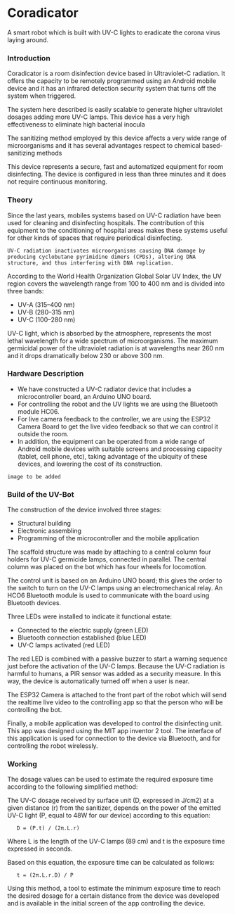 # Coradicator
A smart robot which is built with UV-C lights to eradicate the corona virus laying around.

### Introduction
Coradicator is a room disinfection device based in Ultraviolet-C radiation. It offers the capacity to be remotely programmed using an Android mobile device and it has an infrared detection security system that turns off the system when triggered.

The system here described is easily scalable to generate higher ultraviolet dosages adding more UV-C lamps. This device has a very high effectiveness to eliminate high bacterial inocula

The sanitizing method employed by this device affects a very wide range of microorganisms and it has several advantages respect to chemical based-sanitizing methods

This device represents a secure, fast and automatized equipment for room disinfecting. The device is configured in less than three minutes and it does not require continuous monitoring.

### Theory
Since the last years, mobiles systems based on UV-C radiation have been used for cleaning and disinfecting hospitals. The contribution of this equipment to the conditioning of hospital areas makes these systems useful for other kinds of spaces that require periodical disinfecting.

``` UV-C radiation inactivates microorganisms causing DNA damage by producing cyclobutane pyrimidine dimers (CPDs), altering DNA structure, and thus interfering with DNA replication. ```

According to the World Health Organization Global Solar UV Index, the UV region covers the wavelength range from 100 to 400 nm and is divided into three bands: 
  - UV-A (315–400 nm) 
  - UV-B (280–315 nm) 
  - UV-C (100–280 nm)

UV-C light, which is absorbed by the atmosphere, represents the most lethal wavelength for a wide spectrum of microorganisms. The maximum germicidal power of the ultraviolet radiation is at wavelengths near 260 nm and it drops dramatically below 230 or above 300 nm.  

### Hardware Description
- We have constructed a UV-C radiator device that includes a microcontroller board, an Arduino UNO board. 
- For controlling the robot and the UV lights we are using the Bluetooth module HC06.
- For live camera feedback to the controller, we are using the ESP32 Camera Board to get the live video feedback so that we can control it outside the room.
- In addition, the equipment can be operated from a wide range of Android mobile devices with suitable screens and processing capacity (tablet, cell phone, etc), taking advantage of the ubiquity of these devices, and lowering the cost of its construction.

``image to be added``

### Build of the UV-Bot
The construction of the device involved three stages: 
  -	Structural building
  -	Electronic assembling
  -	Programming of the microcontroller and the mobile application
  
The scaffold structure was made by attaching to a central column four holders for UV-C germicide lamps, connected in parallel. The central column was placed on the bot which has four wheels for locomotion.

The control unit is based on an Arduino UNO board; this gives the order to the switch to turn on the UV-C lamps using an electromechanical relay. An HCO6 Bluetooth module is used to communicate with the board using Bluetooth devices.

Three LEDs were installed to indicate it functional estate:
-	Connected to the electric supply (green LED)
-	Bluetooth connection established (blue LED)
-	UV-C lamps activated (red LED)

The red LED is combined with a passive buzzer to start a warning sequence just before the activation of the UV-C lamps. Because the UV-C radiation is harmful to humans, a PIR sensor was added as a security measure. In this way, the device is automatically turned off when a user is near. 

The ESP32 Camera is attached to the front part of the robot which will send the realtime live video to the controlling app so that the person who will be controlling the bot.

Finally, a mobile application was developed to control the disinfecting unit. 
This app was designed using the MIT app inventor 2 tool. 
The interface of this application is used for connection to the device via Bluetooth, and for controlling the robot wirelessly.


### Working
The dosage values can be used to estimate the required exposure time according to the following simplified method:

The UV-C dosage received by surface unit (D, expressed in J/cm2) at a given distance (r) from the sanitizer, depends on the power of the emitted UV-C light (P, equal to 48W for our device) according to this equation:

       D = (P.t) / (2π.L.r) 

Where L is the length of the UV-C lamps (89 cm) and t is the exposure time expressed in seconds.

Based on this equation, the exposure time can be calculated as follows:

       t = (2π.L.r.D) / P	

Using this method, a tool to estimate the minimum exposure time to reach the desired dosage for a certain distance from the device was developed and is available in the initial screen of the app controlling the device.

